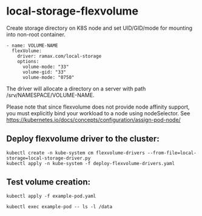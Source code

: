# local-storage-flexvolume

Create storage directory on K8S node and set UID/GID/mode for mounting into non-root container.

    - name: VOLUME-NAME
      flexVolume:
        driver: ramax.com/local-storage
        options:
          volume-mode: "33"
          volume-gid: "33"
          volume-mode: "0750"

The driver will allocate a directory on a server with path /srv/NAMESPACE/VOLUME-NAME.

Please note that since flexvolume does not provide node affinity
support, you must explicitly bind your workload to a node using
nodeSelector. See https://kubernetes.io/docs/concepts/configuration/assign-pod-node/


## Deploy flexvolume driver to the cluster:

    kubectl create -n kube-system cm flexvolume-drivers --from-file=local-storage=local-storage-driver.py
    kubectl apply -n kube-system -f deploy-flexvolume-drivers.yaml


## Test volume creation:

    kubectl apply -f example-pod.yaml

    kubectl exec example-pod -- ls -l /data
